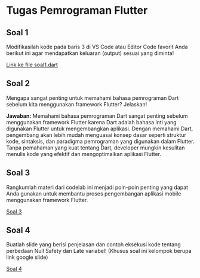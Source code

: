 # Tugas Pemrograman Flutter

## Soal 1
Modifikasilah kode pada baris 3 di VS Code atau Editor Code favorit Anda berikut ini agar mendapatkan keluaran (output) sesuai yang diminta!

[Link ke file soal1.dart](soal1.dart)

## Soal 2
Mengapa sangat penting untuk memahami bahasa pemrograman Dart sebelum kita menggunakan framework Flutter? Jelaskan!

**Jawaban:** Memahami bahasa pemrograman Dart sangat penting sebelum menggunakan framework Flutter karena Dart adalah bahasa inti yang digunakan Flutter untuk mengembangkan aplikasi. Dengan memahami Dart, pengembang akan lebih mudah menguasai konsep dasar seperti struktur kode, sintaksis, dan paradigma pemrograman yang digunakan dalam Flutter. Tanpa pemahaman yang kuat tentang Dart, developer mungkin kesulitan menulis kode yang efektif dan mengoptimalkan aplikasi Flutter.

## Soal 3
Rangkumlah materi dari codelab ini menjadi poin-poin penting yang dapat Anda gunakan untuk membantu proses pengembangan aplikasi mobile menggunakan framework Flutter.

[Soal 3](P2_P_MOBILE_3C_26_Wahyudi.pdf)

## Soal 4
Buatlah slide yang berisi penjelasan dan contoh eksekusi kode tentang perbedaan Null Safety dan Late variabel! (Khusus soal ini kelompok berupa link google slide)

[Soal 4](P2_Kelompok6.pdf)
